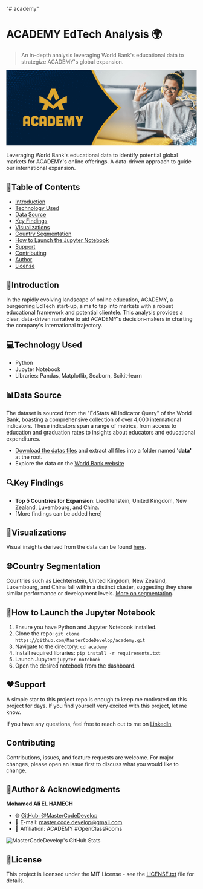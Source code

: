 "# academy"

# ACADEMY EdTech Analysis 🌍

> An in-depth analysis leveraging World Bank's educational data to strategize ACADEMY's global expansion.

![ACADEMY Banner](https://github.com/MasterCodeDevelop/academy/blob/master/project/banner.png?raw=true)

Leveraging World Bank's educational data to identify potential global markets for ACADEMY's online offerings. A data-driven approach to guide our international expansion.

## 📌Table of Contents

- [Introduction](#introduction)
- [Technology Used](#technology-used)
- [Data Source](#data-source)
- [Key Findings](#key-findings)
- [Visualizations](#visualizations)
- [Country Segmentation](#country-segmentation)
- [How to Launch the Jupyter Notebook](#how-to-launch-the-jupyter-notebook)
- [Support](#support)
- [Contributing](#contributing)
- [Author](#author)
- [License](#license)

## 📜Introduction

In the rapidly evolving landscape of online education, ACADEMY, a burgeoning EdTech start-up, aims to tap into markets with a robust educational framework and potential clientele. This analysis provides a clear, data-driven narrative to aid ACADEMY's decision-makers in charting the company's international trajectory.

## 💻Technology Used

- Python
- Jupyter Notebook
- Libraries: Pandas, Matplotlib, Seaborn, Scikit-learn

## 📊Data Source

The dataset is sourced from the "EdStats All Indicator Query" of the World Bank, boasting a comprehensive collection of over 4,000 international indicators. These indicators span a range of metrics, from access to education and graduation rates to insights about educators and educational expenditures.

- [Download the datas files](https://s3-eu-west-1.amazonaws.com/static.oc-static.com/prod/courses/files/Parcours_data_scientist/Projet+-+Donn%C3%A9es+%C3%A9ducatives/Projet+Python_Dataset_Edstats_csv.zip) and extract all files into a folder named **'data'** at the root.
- Explore the data on the [World Bank website](https://datacatalog.worldbank.org/dataset/education-statistics)

## 🔍Key Findings

- **Top 5 Countries for Expansion**: Liechtenstein, United Kingdom, New Zealand, Luxembourg, and China.
- [More findings can be added here]

## 🎨Visualizations

Visual insights derived from the data can be found [here](https://datatopics.worldbank.org/education/).

## 🌐Country Segmentation

Countries such as Liechtenstein, United Kingdom, New Zealand, Luxembourg, and China fall within a distinct cluster, suggesting they share similar performance or development levels. [More on segmentation](https://github.com/MasterCodeDevelop/academy/blob/master/notebook.ipynb).

## 🚀How to Launch the Jupyter Notebook

1. Ensure you have Python and Jupyter Notebook installed.
2. Clone the repo: `git clone https://github.com/MasterCodeDevelop/academy.git`
3. Navigate to the directory: `cd academy`
4. Install required libraries: `pip install -r requirements.txt`
5. Launch Jupyter: `jupyter notebook`
6. Open the desired notebook from the dashboard.

## ❤️Support

A simple star to this project repo is enough to keep me motivated on this project for days. If you find yourself very excited with this project, let me know.

If you have any questions, feel free to reach out to me on [LinkedIn](https://www.linkedin.com/in/master-dev/)

## Contributing

Contributions, issues, and feature requests are welcome. For major changes, please open an issue first to discuss what you would like to change.

## 👤Author & Acknowledgments

**Mohamed Ali EL HAMECH**

- 🌐 [GitHub: @MasterCodeDevelop](https://github.com/MasterCodeDevelop)
- 📧 E-mail: master.code.develop@gmail.com
- 🏢 Affiliation: ACADEMY #OpenClassRooms

![MasterCodeDevelop's GitHub Stats](https://github-readme-stats.vercel.app/api/top-langs?username=mastercodedevelop&show_icons=true&locale=en&layout=compact)

## 📜License

This project is licensed under the MIT License - see the [LICENSE.txt](LICENSE.txt) file for details.
